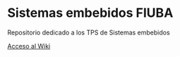 # Sistemas embebidos FIUBA

Repositorio dedicado a los TPS de Sistemas embebidos 

[Acceso al Wiki](https://github.com/nachocarballeda/embebidos_fiuba/wiki)

